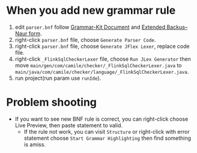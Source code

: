 # When you add new grammar rule
1. edit `parser.bnf` follow [Grammar-Kit Document](https://github.com/JetBrains/Grammar-Kit) and [Extended Backus–Naur form](https://en.wikipedia.org/wiki/Extended_Backus%E2%80%93Naur_form#Extensibility).
2. right-click `parser.bnf` file, choose `Generate Parser Code`.
3. right-click `parser.bnf` file, choose `Generate JFlex Lexer`, replace code file.
4. right-click `_FlinkSqlCheckerLexer` file, choose `Run JLex Generator` then move `main/gen/com/camile/checker/_FlinkSqlCheckerLexer.java` to  `main/java/com/camile/checker/language/_FlinkSqlCheckerLexer.java`.
5. run project(run param use `runIde`).

# Problem shooting
- If you want to see new BNF rule is correct, you can right-click choose Live Preview, then paste statement to valid.
  - If the rule not work, you can visit `Structure` or right-click with error statement choose `Start Grammar Highlighting` then find something is amiss.